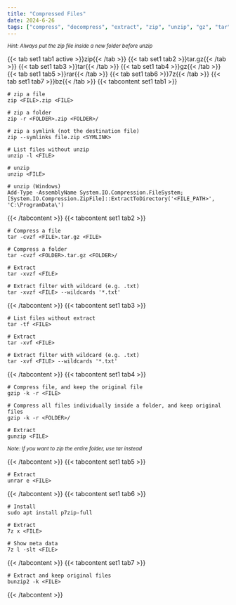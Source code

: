 ```yaml
---
title: "Compressed Files"
date: 2024-6-26
tags: ["compress", "decompress", "extract", "zip", "unzip", "gz", "tar", "rar", "7z", "bz", "Windows", "powershell"]
---
```



<small>*Hint: Always put the zip file inside a new folder before unzip*</small>

{{< tab set1 tab1 active >}}zip{{< /tab >}}
{{< tab set1 tab2 >}}tar.gz{{< /tab >}}
{{< tab set1 tab3 >}}tar{{< /tab >}}
{{< tab set1 tab4 >}}gz{{< /tab >}}
{{< tab set1 tab5 >}}rar{{< /tab >}}
{{< tab set1 tab6 >}}7z{{< /tab >}}
{{< tab set1 tab7 >}}bz{{< /tab >}}
{{< tabcontent set1 tab1 >}}

```console
# zip a file
zip <FILE>.zip <FILE>
```

```console
# zip a folder
zip -r <FOLDER>.zip <FOLDER>/
```

```console
# zip a symlink (not the destination file)
zip --symlinks file.zip <SYMLINK>
```

```console
# List files without unzip
unzip -l <FILE>
```

```console
# unzip
unzip <FILE>
```

```console
# unzip (Windows)
Add-Type -AssemblyName System.IO.Compression.FileSystem; [System.IO.Compression.ZipFile]::ExtractToDirectory('<FILE_PATH>', 'C:\ProgramData\')
```

{{< /tabcontent >}}
{{< tabcontent set1 tab2 >}}

```console
# Compress a file
tar -cvzf <FILE>.tar.gz <FILE>
```

```console
# Compress a folder
tar -cvzf <FOLDER>.tar.gz <FOLDER>/
```

```console
# Extract
tar -xvzf <FILE>
```

```console
# Extract filter with wildcard (e.g. .txt)
tar -xvzf <FILE> --wildcards '*.txt'
```

{{< /tabcontent >}}
{{< tabcontent set1 tab3 >}}

```console
# List files without extract
tar -tf <FILE>
```

```console
# Extract
tar -xvf <FILE>
```

```console
# Extract filter with wildcard (e.g. .txt)
tar -xvf <FILE> --wildcards '*.txt'
```

{{< /tabcontent >}}
{{< tabcontent set1 tab4 >}}

```console
# Compress file, and keep the original file
gzip -k -r <FILE>
```

```console
# Compress all files individually inside a folder, and keep original files
gzip -k -r <FOLDER>/
```

```console
# Extract
gunzip <FILE>
```

<small>*Note: If you want to zip the entire folder, use tar instead*</small>

{{< /tabcontent >}}
{{< tabcontent set1 tab5 >}}

```console
# Extract
unrar e <FILE>
```

{{< /tabcontent >}}
{{< tabcontent set1 tab6 >}}

```console
# Install
sudo apt install p7zip-full
```

```console
# Extract
7z x <FILE>
```

```console
# Show meta data
7z l -slt <FILE>
```

{{< /tabcontent >}}
{{< tabcontent set1 tab7 >}}

```console
# Extract and keep original files
bunzip2 -k <FILE>
```

{{< /tabcontent >}}
